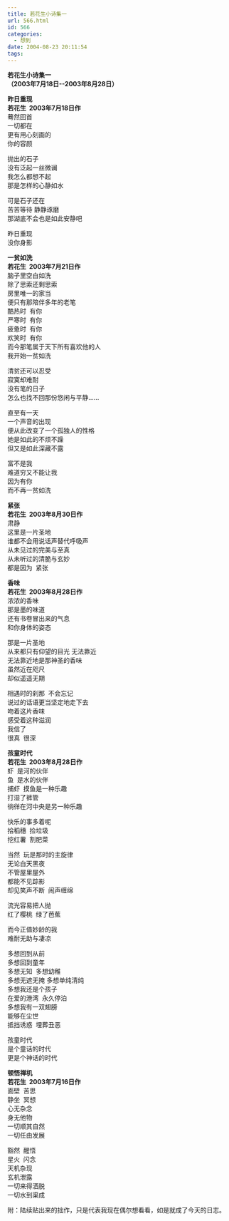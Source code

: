 ```yaml
---
title: 若花生小诗集一
url: 566.html
id: 566
categories:
  - 想到
date: 2004-08-23 20:11:54
tags:
---
```


**若花生小诗集一  
（2003年7月18日--2003年8月28日）**  
  
**昨日重现  
若花生  2003年7月18日作**  
蓦然回首  
一切都在  
更有用心刻画的  
你的容颜  
  
抛出的石子  
没有泛起一丝微谰  
我怎么都想不起  
那是怎样的心静如水  
  
可是石子还在  
苦苦等待 静静琢磨  
那湖底不会也是如此安静吧  
  
昨日重现  
没你身影  
  
  
**一贫如洗  
若花生  2003年7月21日作**  
脑子里空白如洗  
除了思索还剩思索  
房里唯一的家当  
便只有那陪伴多年的老笔  
酷热时  有你  
严寒时  有你  
疲惫时  有你  
欢笑时  有你  
而今那笔属于天下所有喜欢他的人  
我开始一贫如洗  
  
清贫还可以忍受  
寂寞却难耐  
没有笔的日子  
怎么也找不回那份悠闲与平静……  
  
直至有一天  
一个声音的出现  
便从此改变了一个孤独人的性格  
她是如此的不烦不躁  
但又是如此深藏不露  
  
富不是我  
难道穷又不能让我  
因为有你  
而不再一贫如洗  
  
  
**紧张  
若花生  2003年8月30日作**  
肃静  
这里是一片圣地  
谁都不会用说话声替代呼吸声  
从未见过的完美与至真  
从未听过的清脆与玄妙  
都是因为  紧张  
  
  
**香味  
若花生  2003年8月28日作**  
浓浓的香味  
那是墨的味道  
还有书卷冒出来的气息  
和你身体的姿态  
  
那是一片圣地  
从来都只有仰望的目光 无法靠近  
无法靠近地是那神圣的香味  
虽然近在咫尺  
却似遥遥无期  
  
相遇时的刹那  不会忘记  
说过的话语更当坚定地走下去  
吻着这片香味  
感受着这种滋润  
我信了  
很真  很深  
  
  
**孩童时代  
若花生  2003年8月28日作**  
虾  是河的伙伴  
鱼  是水的伙伴  
捕虾  摸鱼是一种乐趣  
打湿了裤管  
徜徉在河中央是另一种乐趣  
  
快乐的事多着呢  
拾稻穗  捡垃圾  
挖红薯  割肥菜  
  
当然  玩是那时的主旋律  
无论白天黑夜  
不管屋里屋外  
都能不见踪影  
却见笑声不断  闹声缠绵  
  
流光容易把人抛  
红了樱桃  绿了芭蕉  
  
而今正值妙龄的我  
难耐无助与凄凉  
  
多想回到从前  
多想回到童年  
多想无知  多想幼稚  
多想无遮无掩 多想单纯清纯  
多想我还是个孩子  
在爱的港湾  永久停泊  
多想我有一双翅膀  
能够在尘世  
抵挡诱惑  埋葬丑恶  
  
孩童时代  
是个童话的时代  
更是个神话的时代  
  
  
**顿悟禅机  
若花生  2003年7月16日作**  
面壁  苦思  
静坐  冥想  
心无杂念  
身无他物  
一切顺其自然  
一切任由发展  
  
豁然  醒悟  
星火  闪念  
天机杂现  
玄机泄露  
一切来得洒脱  
一切水到渠成  
  
附：陆续贴出来的拙作，只是代表我现在偶尔想看看，如是就成了今天的日志。